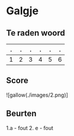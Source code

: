 # Galgje

## Te raden woord

|.|.|.|.|.|.|
|-|-|-|-|-|-|
|1|2|3|4|5|6|

## Score
![gallow(./images/2.png)]

## Beurten
1.a - fout
2. e - fout
